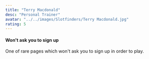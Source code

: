 ```yaml
---
title: "Terry Macdonald"
desc: "Personal Trainer"
avatar: "../../images/Slotfinders/Terry Macdonald.jpg"
rating: 5
---
```

#### Won't ask you to sign up
One of rare pages which won't ask you to sign up in order to play.
